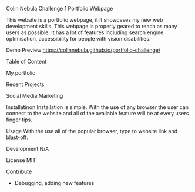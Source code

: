 Colin Nebula
Challenge 1 Portfolio Webpage

This website is a portfolio webpage, it it showcases my new web development skills. 
This webpage is properly geared to reach as many users as possible.
It has a lot of features including search engine optimisation, accessibility for people with vision disabilities.

Demo Preview
https://colinnebula.github.io/portfolio-challenge/

Table of Content

My portfolio

Recent Projects

Social Media Marketing


Installatinon
Installation is simple.
With the use of any browser the user can connect to the website and all of the available feature will be at every users finger tips.


Usage
With the use all of the popular browser, type to website link and blast-off.

Development
N/A

License
MIT

Contribute
* Debugging, adding new features
